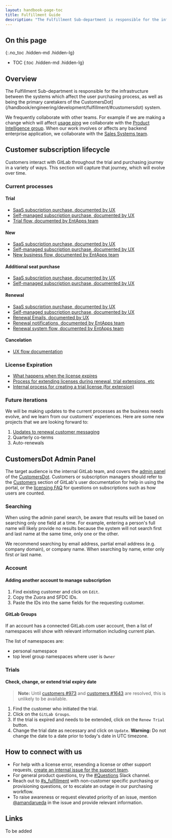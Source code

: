 ```yaml
---
layout: handbook-page-toc
title: Fulfillment Guide
description: "The Fulfillment Sub-department is responsible for the infrastructure between the systems which affect the user purchasing process."
---
```

## On this page
{:.no_toc .hidden-md .hidden-lg}

- TOC
{:toc .hidden-md .hidden-lg}

## Overview

The Fulfillment Sub-department is responsible for the infrastructure between the systems which affect the user purchasing process, as well as being the primary caretakers of the CustomersDot](/handbook/engineering/development/fulfillment/#customersdot) system.

We frequently collaborate with other teams. For example if we are making a change which will affect [usage ping](https://docs.gitlab.com/ee/user/admin_area/settings/usage_statistics.html#usage-ping) we collaborate with the [Product Intelligence group](/handbook/product/categories/#product-intelligence-group). When our work involves or affects any backend enterprise application, we collaborate with the [Sales Systems team](/handbook/sales/field-operations/sales-systems/).

## Customer subscription lifecycle

Customers interact with GitLab throughout the trial and purchasing journey in a variety of ways.  This section will capture that journey, which will evolve over time.  

### Current processes

#### Trial

- [SaaS subscription purchase, documented by UX](https://www.figma.com/file/DCq7K8Srsv79tbH1yRkGbl/Document-user-flows-gitlab-org-epics-3603?node-id=138%3A97)
- [Self-managed subscription purchase, documented by UX](https://www.figma.com/file/DCq7K8Srsv79tbH1yRkGbl/Document-user-flows-gitlab-org-epics-3603?node-id=143%3A0)
- [Trial flow, documented by EntApps team](https://about.gitlab.com/handbook/business-technology/enterprise-applications/applications/#trial-web-direct-system-flow)

#### New

- [SaaS subscription purchase, documented by UX](https://www.figma.com/file/DCq7K8Srsv79tbH1yRkGbl/Document-user-flows-gitlab-org-epics-3603?node-id=302%3A5577)
- [Self-managed subscription purchase, documented by UX](https://www.figma.com/file/DCq7K8Srsv79tbH1yRkGbl/Document-user-flows-gitlab-org-epics-3603?node-id=252%3A242)
- [New business flow, documented by EntApps team](https://about.gitlab.com/handbook/business-technology/enterprise-applications/applications/#new-business-system-flow)

#### Additional seat purchase

- [SaaS subscription purchase, documented by UX](https://www.figma.com/file/DCq7K8Srsv79tbH1yRkGbl/Document-user-flows-gitlab-org-epics-3603?node-id=626%3A134)
- [Self-managed subscription purchase, documented by UX](https://www.figma.com/file/DCq7K8Srsv79tbH1yRkGbl/Document-user-flows-gitlab-org-epics-3603?node-id=626%3A222)

#### Renewal

- [SaaS subscription purchase, documented by UX](https://www.figma.com/file/DCq7K8Srsv79tbH1yRkGbl/Document-user-flows-gitlab-org-epics-3603?node-id=96%3A59)
- [Self-managed subscription purchase, documented by UX](https://www.figma.com/file/DCq7K8Srsv79tbH1yRkGbl/Document-user-flows-gitlab-org-epics-3603?node-id=72%3A35)
- [Renewal Emails, documented by UX](https://www.figma.com/file/DCq7K8Srsv79tbH1yRkGbl/Document-user-flows-gitlab-org-epics-3603?node-id=202%3A27)
- [Renewal notifications, documented by EntApps team](https://about.gitlab.com/handbook/business-technology/enterprise-applications/applications/#notifications)
- [Renewal system flow, documented by EntApps team](https://about.gitlab.com/handbook/business-technology/enterprise-applications/applications/#renewals-system-flow)

#### Cancelation

- [UX flow documentation](https://www.figma.com/file/DCq7K8Srsv79tbH1yRkGbl/Document-user-flows-%5Bgitlab-org%2F-%2Fepics%2F3603%5D?node-id=28%3A28)

### License Expiration
- [What happens when the license expires](https://docs.gitlab.com/ee/user/admin_area/license.html#what-happens-when-your-license-expires)
- [Process for extending licenses during renewal, trial extensions, etc](https://about.gitlab.com/handbook/support/license-and-renewals/workflows/self-managed/trials.html)
- [Internal process for creating a trial license (for extension)](https://about.gitlab.com/handbook/support/license-and-renewals/workflows/self-managed/creating_licenses.html#trial-license)

### Future iterations

We will be making updates to the current processes as the business needs evolve, and we learn from our customers' experiences. Here are some new projects that we are looking forward to:

1. [Updates to renewal customer messaging](https://gitlab.com/gitlab-org/gitlab/-/issues/322674)
1. Quarterly co-terms
1. Auto-renewals

## CustomersDot Admin Panel

The target audience is the internal GitLab team, and covers the [admin panel](https://customers.gitlab.com/admin/) of the [CustomersDot](https://customers.gitlab.com). Customers or subscription managers should refer to the [Customers](https://docs.gitlab.com/ee/subscriptions/index.html) section of GitLab's user documentation for help in using the portal, or the [licensing FAQ](https://about.gitlab.com/pricing/licensing-faq/) for questions on subscriptions such as how users are counted.

### Searching

When using the admin panel search, be aware that results will be based on searching only one field at a time. For example, entering a person's full name will likely provide no results because the system will not search first and last name at the same time, only one or the other.

We recommend searching by email address, partial email address (e.g. company domain), or company name. When searching by name, enter only first *or* last name.

### Account

#### Adding another account to manage subscription

1. Find existing customer and click on `Edit`.
1. Copy the Zuora and SFDC IDs.
1. Paste the IDs into the same fields for the requesting customer.

#### GitLab Groups

If an account has a connected GitLab.com user account, then a list of namespaces will show with relevant information including current plan.

The list of namespaces are:

- personal namespace
- top level group namespaces where user is `Owner`

### Trials

#### Check, change, or extend trial expiry date

> **Note:** Until [customers #973](https://gitlab.com/gitlab-org/customers-gitlab-com/-/issues/973) and [customers #1643](https://gitlab.com/gitlab-org/customers-gitlab-com/-/issues/1643) are resolved, this is unlikely to be available.

1. Find the customer who initiated the trial.
1. Click on the `GitLab Groups`.
1. If the trial is expired and needs to be extended, click on the `Renew Trial` button.
1. Change the trial date as necessary and click on `Update`. **Warning:** Do not change the date to a date prior to today's date in UTC timezone.

## How to connect with us

* For help with a license error, resending a license or other support requests, [create an internal issue for the support team](/handbook/support/internal-support).
* For general product questions, try the [#Questions](https://gitlab.slack.com/archives/C0AR2KW4B) Slack channel.
* Reach out to [#s_fulfillment](https://gitlab.slack.com/archives/CMJ8JR0RH) with non-customer specific purchasing or provisioning questions, or to escalate an outage in our purchasing workflow.
* To raise awareness or request elevated priority of an issue, mention [@amandarueda](https://gitlab.com/amandarueda) in the issue and provide relevant information.

## Links

To be added

